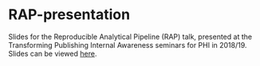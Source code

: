 # RAP-presentation

Slides for the Reproducible Analytical Pipeline (RAP) talk, presented at the Transforming Publishing Internal Awareness seminars for PHI in 2018/19. Slides can be viewed [here](http://rpubs.com/annahprice/rap).
